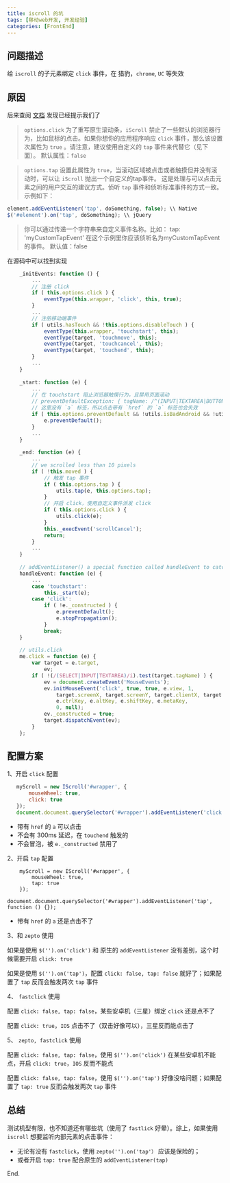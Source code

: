 ```yaml
---
title: iscroll 的坑
tags: [移动web开发, 开发经验]
categories: [FrontEnd]
---
```


## 问题描述

给 `iscroll` 的子元素绑定 `click` 事件，在 猎豹，`chrome`, `UC` 等失效

## 原因

后来查阅 [文档](https://iiunknown.gitbooks.io/iscroll-5-api-cn/content/basicfeatures.html) 发现已经提示我们了
 
> `options.click`
>为了重写原生滚动条，`iScroll` 禁止了一些默认的浏览器行为，比如鼠标的点击。如果你想你的应用程序响应 `click` 事件，那么该设置次属性为 `true` 。请注意，建议使用自定义的 `tap` 事件来代替它（见下面）。
>默认属性：`false`


> `options.tap`
设置此属性为 `true`，当滚动区域被点击或者触摸但并没有滚动时，可以让 `iScroll` 抛出一个自定义的tap事件。
这是处理与可以点击元素之间的用户交互的建议方式。侦听 `tap` 事件和侦听标准事件的方式一致。示例如下：
```js
element.addEventListener('tap', doSomething, false); \\ Native
$('#element').on('tap', doSomething); \\ jQuery
```
> 你可以通过传递一个字符串来自定义事件名称。比如：
tap: 'myCustomTapEvent'
> 在这个示例里你应该侦听名为myCustomTapEvent的事件。
默认值：false

<!-- more -->

在源码中可以找到实现
```js 
	_initEvents: function () {
		...
		// 注册 click
		if ( this.options.click ) {
            eventType(this.wrapper, 'click', this, true);
        }
		...
		// 注册移动端事件
		if ( utils.hasTouch && !this.options.disableTouch ) {
            eventType(this.wrapper, 'touchstart', this);
            eventType(target, 'touchmove', this);
            eventType(target, 'touchcancel', this);
            eventType(target, 'touchend', this);
        }
		...
	}
 
	_start: function (e) {
		...
		// 在 touchstart 阻止浏览器触摸行为，且禁用页面滚动
		// preventDefaultException: { tagName: /^(INPUT|TEXTAREA|BUTTON|SELECT)$/ },
		// 这里没有 `a` 标签，所以点击带有 `href` 的 `a` 标签也会失效
		if ( this.options.preventDefault && !utils.isBadAndroid && !utils.preventDefaultException(e.target, this.options.preventDefaultException) ) {
            e.preventDefault();
        }
		...
	}
 
	_end: function (e) {
		...
		// we scrolled less than 10 pixels
        if ( !this.moved ) {
			// 触发 tap 事件
            if ( this.options.tap ) {
                utils.tap(e, this.options.tap);
            }
			// 开启 click，使用自定义事件派发 click
            if ( this.options.click ) {
                utils.click(e);
            }
            this._execEvent('scrollCancel');
            return;
        }
		...
	}
 
	// addEventListener() a special function called handleEvent to catch any events
	handleEvent: function (e) {
		...		
		case 'touchstart':
			this._start(e);
		case 'click':
			if ( !e._constructed ) {
                e.preventDefault();
                e.stopPropagation();
            }
            break;
	}
 
	// utils.click
    me.click = function (e) {
        var target = e.target,
            ev;
        if ( !(/(SELECT|INPUT|TEXTAREA)/i).test(target.tagName) ) {
            ev = document.createEvent('MouseEvents');
            ev.initMouseEvent('click', true, true, e.view, 1,
                target.screenX, target.screenY, target.clientX, target.clientY,
                e.ctrlKey, e.altKey, e.shiftKey, e.metaKey,
                0, null);
            ev._constructed = true;
            target.dispatchEvent(ev);
        }
    };
```

## 配置方案
 
1、开启 `click` 配置
 ```js
	myScroll = new IScroll('#wrapper', {
		mouseWheel: true,
        click: true
    });
	document.document.querySelector('#wrapper').addEventListener('click', function () {});
```

- 带有 `href` 的 `a` 可以点击
- 不会有 300ms 延迟，在 `touchend` 触发的
- 不会冒泡，被 `e._constructed` 禁用了
 
2、开启 `tap` 配置
```
	myScroll = new IScroll('#wrapper', {
		mouseWheel: true,
        tap: true
    });
	document.document.querySelector('#wrapper').addEventListener('tap', function () {});
```
- 带有 `href` 的 `a` 还是点击不了

3、和 `zepto` 使用

如果是使用 `$('').on('click')` 和 原生的 `addEventListener` 没有差别，这个时候需要开启 `click: true`
 
如果是使用 `$('').on('tap')`，配置 `click: false, tap: false` 就好了；如果配置了 `tap` 反而会触发两次 `tap` 事件

4、 `fastclick` 使用

配置 `click: false, tap: false`，某些安卓机（三星）绑定 `click` 还是点不了

配置 `click: true`，`IOS` 点击不了（双击好像可以），三星反而能点击了

5、 `zepto, fastclick` 使用

配置 `click: false, tap: false`，使用 `$('').on('click')` 在某些安卓机不能点，开启 `click: true`，`IOS` 反而不能点

配置 `click: false, tap: false`，使用 `$('').on('tap')` 好像没啥问题；如果配置了 `tap: true` 反而会触发两次 `tap` 事件

## 总结

测试机型有限，也不知道还有哪些坑（使用了 `fastlick` 好晕）。综上，如果使用 `iscroll` 想要监听内部元素的点击事件：
- 无论有没有 `fastclick`，使用 `zepto('').on('tap'）` 应该是保险的；
- 或者开启 `tap: true` 配合原生的 `addEventListener(tap)`

End.
